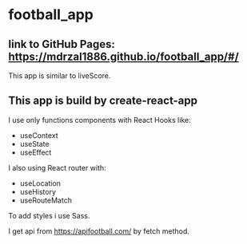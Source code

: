 # football_app

## link to GitHub Pages: https://mdrzal1886.github.io/football_app/#/

This app is similar to liveScore.

## This app is build by create-react-app

I use only functions components with React Hooks like:

- useContext
- useState
- useEffect

I also using React router with:

- useLocation
- useHistory
- useRouteMatch

To add styles i use Sass.

I get api from https://apifootball.com/ by fetch method.
